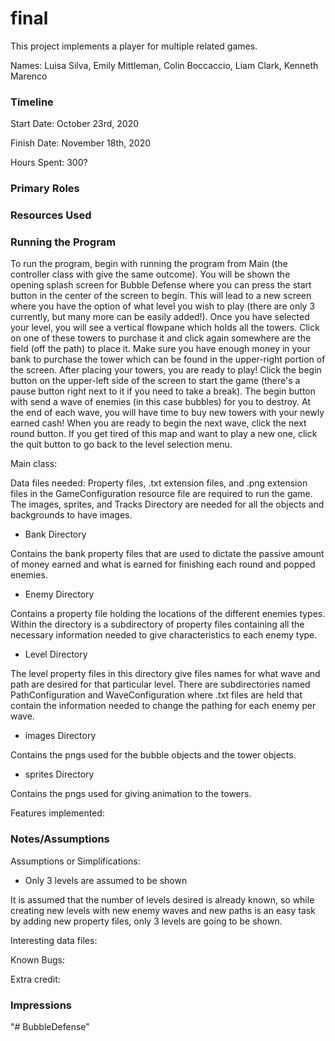 final
====

This project implements a player for multiple related games.

Names: Luisa Silva, Emily Mittleman, Colin Boccaccio, Liam Clark, Kenneth Marenco


### Timeline

Start Date: October 23rd, 2020

Finish Date: November 18th, 2020

Hours Spent: 300?

### Primary Roles


### Resources Used


### Running the Program

To run the program, begin with running the program from Main (the controller class with give the same outcome). You will be shown the opening splash screen for Bubble Defense where you can press the start button in the center of the screen to begin. This will lead to a new screen where you have the option of what level you wish to play (there are only 3 currently, but many more can be easily added!). Once you have selected your level, you will see a vertical flowpane which holds all the towers. Click on one of these towers to purchase it and click again somewhere are the field (off the path) to place it. Make sure you have enough money in your bank to purchase the tower which can be found in the upper-right portion of the screen. After placing your towers, you are ready to play! Click the begin button on the upper-left side of the screen to start the game (there's a pause button right next to it if you need to take a break). The begin button with send a wave of enemies (in this case bubbles) for you to destroy. At the end of each wave, you will have time to buy new towers with your newly earned cash! When you are ready to begin the next wave, click the next round button. If you get tired of this map and want to play a new one, click the quit button to go back to the level selection menu. 

Main class:

Data files needed: Property files, .txt extension files, and .png extension files in the GameConfiguration resource file are required to run the game. The images, sprites, and Tracks Directory are needed for all the objects and backgrounds to have images.

* Bank Directory

Contains the bank property files that are used to dictate the passive amount of money earned and what is earned for finishing each round and popped enemies.

* Enemy Directory

Contains a property file holding the locations of the different enemies types. Within the directory is a subdirectory of property files containing all the necessary information needed to give characteristics to each enemy type.

* Level Directory

The level property files in this directory give files names for what wave and path are desired for that particular level. There are subdirectories named PathConfiguration and WaveConfiguration where .txt files are held that contain the information needed to change the pathing for each enemy per wave. 


* images Directory

Contains the pngs used for the bubble objects and the tower objects.

* sprites Directory

Contains the pngs used for giving animation to the towers.


Features implemented:



### Notes/Assumptions

Assumptions or Simplifications: 

* Only 3 levels are assumed to be shown
 
It is assumed that the number of levels desired is already known, so while creating new levels with new enemy waves and new paths is an easy task by adding new property files, only 3 levels are going to be shown.



Interesting data files:

Known Bugs:

Extra credit:


### Impressions

"# BubbleDefense" 
